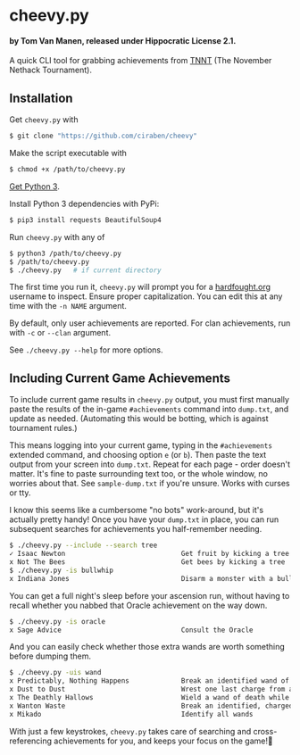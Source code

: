# cheevy.py
#### by Tom Van Manen, released under Hippocratic License 2.1.

A quick CLI tool for grabbing achievements from [TNNT](https://www.hardfought.org/tnnt/) (The November Nethack Tournament).

## Installation

Get `cheevy.py` with

```bash
$ git clone "https://github.com/ciraben/cheevy"
```

Make the script executable with

```bash
$ chmod +x /path/to/cheevy.py
```

[Get Python 3](https://www.python.org/downloads/).

Install Python 3 dependencies with PyPi:

```bash
$ pip3 install requests BeautifulSoup4
```

Run `cheevy.py` with any of

```bash
$ python3 /path/to/cheevy.py
$ /path/to/cheevy.py
$ ./cheevy.py   # if current directory
```

The first time you run it, `cheevy.py` will prompt you for a [hardfought.org](https://hardfought.org) username to inspect. Ensure proper capitalization. You can edit this at any time with the `-n NAME` argument.

By default, only user achievements are reported. For clan achievements, run with `-c` or `--clan` argument.

See `./cheevy.py --help` for more options.

## Including Current Game Achievements

To include current game results in `cheevy.py` output, you must first manually paste the results of the in-game `#achievements` command into `dump.txt`, and update as needed. (Automating this would be botting, which is against tournament rules.)

This means logging into your current game, typing in the `#achievements` extended command, and choosing option `e` (or `b`).
Then paste the text output from your screen into `dump.txt`. Repeat for each page - order doesn't matter.
It's fine to paste surrounding text too, or the whole window, no worries about that.
See `sample-dump.txt` if you're unsure. Works with curses or tty.

I know this seems like a cumbersome "no bots" work-around, but it's actually pretty handy! Once you have your `dump.txt` in place, you can run subsequent searches for achievements you half-remember needing.

```bash
$ ./cheevy.py --include --search tree
✓ Isaac Newton                             Get fruit by kicking a tree
x Not The Bees                             Get bees by kicking a tree
$ ./cheevy.py -is bullwhip
x Indiana Jones                            Disarm a monster with a bullwhip
```

You can get a full night's sleep before your ascension run, without having to recall whether you nabbed that Oracle achievement on the way down.

```bash
$ ./cheevy.py -is oracle
x Sage Advice                              Consult the Oracle
```

And you can easily check whether those extra wands are worth something before dumping them.

```bash
$ ./cheevy.py -uis wand
x Predictably, Nothing Happens             Break an identified wand of nothing
x Dust to Dust                             Wrest one last charge from a wand of wishing
x The Deathly Hallows                      Wield a wand of death while wearing an invisibility cloak and amulet of life saving
x Wanton Waste                             Break an identified, charged wand of wishing
x Mikado                                   Identify all wands
```

With just a few keystrokes, `cheevy.py` takes care of searching and cross-referencing achievements for you, and keeps your focus on the game!📯
